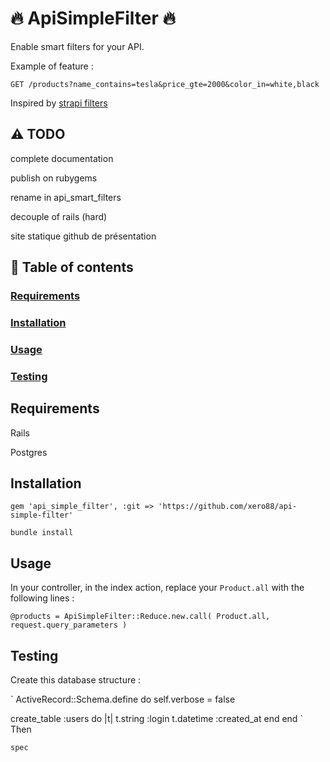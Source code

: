 # :fire: ApiSimpleFilter :fire:

Enable smart filters for your API.

Example of feature :

`GET /products?name_contains=tesla&price_gte=2000&color_in=white,black`

Inspired by [strapi filters](https://strapi.io/documentation/3.0.0-beta.x/guides/filters.html#available-operators)

## :warning: TODO

complete documentation

publish on rubygems

rename in api_smart_filters

decouple of rails (hard)

site statique github de présentation

## :blue_book: Table of contents

### [Requirements](#requirements)

### [Installation](#installation)

### [Usage](#usage)

### [Testing](#testing)

## Requirements

Rails

Postgres

## Installation

`gem 'api_simple_filter', :git => 'https://github.com/xero88/api-simple-filter'`

`bundle install`

## Usage

In your controller, in the index action, replace your `Product.all` with the following lines :

`@products = ApiSimpleFilter::Reduce.new.call( Product.all, request.query_parameters )`

## Testing

Create this database structure :

`
ActiveRecord::Schema.define do
self.verbose = false

create_table :users do |t|
t.string :login
t.datetime :created_at
end
end
`
Then

`spec`
